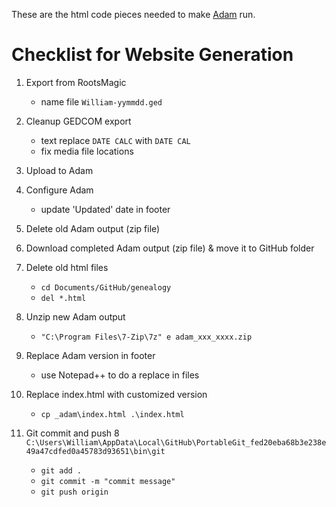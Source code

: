 These are the html code pieces needed to make [Adam](http://timforsythe.com/tools/adam) run.

# Checklist for Website Generation

1. Export from RootsMagic
    * name file `William-yymmdd.ged`

2. Cleanup GEDCOM export
    * text replace ` DATE CALC ` with ` DATE CAL `
	* fix media file locations
	
3. Upload to Adam

4. Configure Adam
    * update 'Updated' date in footer

5. Delete old Adam output (zip file)
	
6. Download completed Adam output (zip file) & move it to GitHub folder

7. Delete old html files
    * `cd Documents/GitHub/genealogy`
	* `del *.html`

8. Unzip new Adam output
    * `"C:\Program Files\7-Zip\7z" e adam_xxx_xxxx.zip`
	
9. Replace Adam version in footer
    * use Notepad++ to do a replace in files
	
10. Replace index.html with customized version
    * `cp _adam\index.html .\index.html`
	
10. Git commit and push
    8 `C:\Users\William\AppData\Local\GitHub\PortableGit_fed20eba68b3e238e49a47cdfed0a45783d93651\bin\git`
    * `git add .`
	* `git commit -m "commit message"`
	* `git push origin`